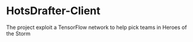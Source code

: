 # HotsDrafter-Client

The project exploit a TensorFlow network to help pick teams in Heroes of the Storm
